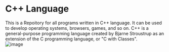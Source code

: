 # C++ Language
This is a Repoitory for all programs written in C++ language. It can be used to develop operating systems, browsers, games, and so on. C++ is a general-purpose programming language created by Bjarne Stroustrup as an extension of the C programming language, or "C with Classes".
<br>
![image](https://user-images.githubusercontent.com/56837137/135896030-fc171044-de22-45ac-b8db-fd953905fcad.png)
